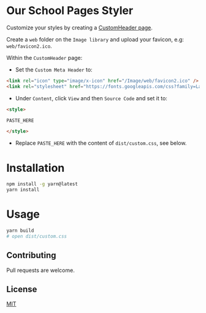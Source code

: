 # Our School Pages Styler

Customize your styles by creating a [CustomHeader page](https://ourschoolpages.com/Help/Topic/26805/Custom-Header-Footer-Favicon).

Create a `web` folder on the  `Image library` and upload your favicon, e.g: `web/favicon2.ico`.

Within the `CustomHeader` page:

* Set the `Custom Meta Header` to:
```html
<link rel="icon" type="image/x-icon" href="/Image/web/favicon2.ico" />
<link rel="stylesheet" href="https://fonts.googleapis.com/css?family=Lato">
```

* Under `Content`, click `View` and then `Source Code` and set it to:
```html
<style>

PASTE_HERE

</style>
```
* Replace `PASTE_HERE` with the content of `dist/custom.css`, see below.


# Installation

```sh
npm install -g yarn@latest
yarn install
```

# Usage

```sh
yarn build
# open dist/custom.css
```

## Contributing

Pull requests are welcome.

## License

[MIT](../main/LICENSE)

